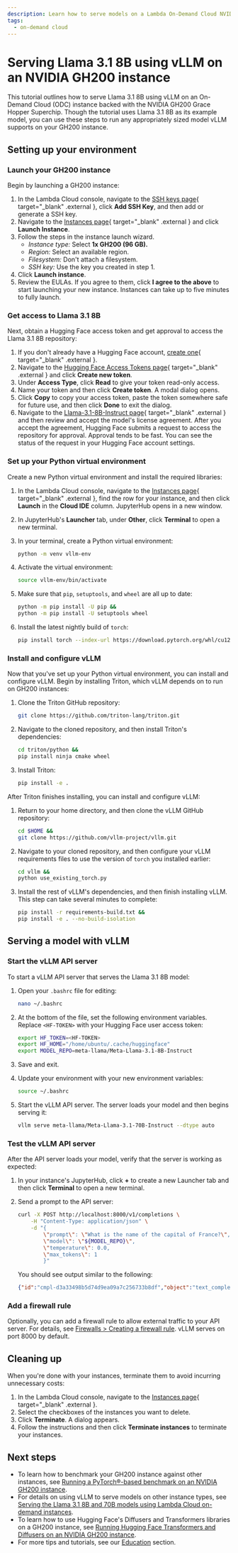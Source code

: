 ```yaml
---
description: Learn how to serve models on a Lambda On-Demand Cloud NVIDIA GH200 instance using vLLM.
tags:
  - on-demand cloud
---
```


# Serving Llama 3.1 8B using vLLM on an NVIDIA GH200 instance

This tutorial outlines how to serve Llama 3.1 8B using vLLM on an
On-Demand Cloud (ODC) instance backed with the NVIDIA GH200 Grace Hopper
Superchip. Though the tutorial uses Llama 3.1 8B as its example model, you can
use these steps to run any appropriately sized model vLLM supports on your
GH200 instance.

## Setting up your environment

### Launch your GH200 instance

Begin by launching a GH200 instance:

1. In the Lambda Cloud console, navigate to the
    [SSH keys page](https://cloud.lambdalabs.com/ssh-keys){ target="_blank" .external },
    click **Add SSH Key**, and then add or generate a SSH key.
1. Navigate to the
    [Instances page](https://cloud.lambdalabs.com/instances){ target="_blank" .external }
    and click **Launch Instance**.
1. Follow the steps in the instance launch wizard.
    -  _Instance type:_ Select **1x GH200 (96 GB).**
    -  _Region:_ Select an available region.
    -  _Filesystem:_ Don't attach a filesystem.
    -  _SSH key:_ Use the key you created in step 1.
1. Click **Launch instance**.
1. Review the EULAs. If you agree to them, click **I agree to the above** to
    start launching your new instance. Instances can take up to five minutes to
    fully launch.

### Get access to Llama 3.1 8B

Next, obtain a Hugging Face access token and get approval to access the Llama
3.1 8B repository:

1. If you don't already have a Hugging Face account,
    [create one](https://huggingface.co/join){ target="_blank" .external }.
1. Navigate to the
    [Hugging Face Access Tokens page](https://huggingface.co/settings/tokens){ target="_blank" .external }
    and click **Create new token**.
1. Under **Access Type**, click **Read** to give your token read-only access.
1. Name your token and then click **Create token**. A modal dialog opens.
1. Click **Copy** to copy your access token, paste the token somewhere safe
    for future use, and then click **Done** to exit the dialog.
1. Navigate to the
    [Llama-3.1-8B-Instruct page](https://huggingface.co/meta-llama/Llama-3.1-8B-Instruct){ target="_blank" .external }
    and then review and accept the model's license agreement. After you accept
    the agreement, Hugging Face submits a request to access the repository for
    approval. Approval tends to be fast. You can see the status of the request
    in your Hugging Face account settings.

### Set up your Python virtual environment

Create a new Python virtual environment and install the required libraries:

1. In the Lambda Cloud console, navigate to the
    [Instances page](https://cloud.lambdalabs.com/instances){ target="_blank" .external },
    find the row for your instance, and then click **Launch** in the
    **Cloud IDE** column. JupyterHub opens in a new window.
1. In JupyterHub's **Launcher** tab, under **Other**, click **Terminal** to
    open a new terminal.
1. In your terminal, create a Python virtual environment:

    ```bash
    python -m venv vllm-env
    ```

1. Activate the virtual environment:

    ```bash
    source vllm-env/bin/activate
    ```

1. Make sure that `pip`, `setuptools`, and `wheel` are all up to date:

    ```bash
    python -m pip install -U pip &&
    python -m pip install -U setuptools wheel
    ```

1. Install the latest nightly build of `torch`:

    ```bash
    pip install torch --index-url https://download.pytorch.org/whl/cu124
    ```

### Install and configure vLLM

Now that you've set up your Python virtual environment, you can install and
configure vLLM. Begin by installing Triton, which vLLM depends on to run
on GH200 instances:

1. Clone the Triton GitHub repository:

    ```bash
    git clone https://github.com/triton-lang/triton.git
    ```

1. Navigate to the cloned repository, and then install Triton's dependencies:

    ```bash
    cd triton/python &&
    pip install ninja cmake wheel
    ```

1. Install Triton:

    ```bash
    pip install -e .
    ```

After Triton finishes installing, you can install and configure vLLM:

1. Return to your home directory, and then clone the vLLM GitHub repository:

    ```bash
    cd $HOME &&
    git clone https://github.com/vllm-project/vllm.git
    ```

1. Navigate to your cloned repository, and then configure your vLLM
    requirements files to use the version of `torch` you installed earlier:

    ```bash
    cd vllm &&
    python use_existing_torch.py
    ```

1. Install the rest of vLLM's dependencies, and then finish installing
    vLLM. This step can take several minutes to complete:

    ```bash
    pip install -r requirements-build.txt &&
    pip install -e . --no-build-isolation
    ```

## Serving a model with vLLM

### Start the vLLM API server

To start a vLLM API server that serves the Llama 3.1 8B model:

1. Open your `.bashrc` file for editing:

    ```bash
    nano ~/.bashrc
    ```

1. At the bottom of the file, set the following environment variables.
    Replace `<HF-TOKEN>` with your Hugging Face user access token:

    ```bash
    export HF_TOKEN=<HF-TOKEN>
    export HF_HOME="/home/ubuntu/.cache/huggingface"
    export MODEL_REPO=meta-llama/Meta-Llama-3.1-8B-Instruct
    ```

1. Save and exit.
1. Update your environment with your new environment variables:

    ```bash
    source ~/.bashrc
    ```

1. Start the vLLM API server. The server loads your model and then begins
    serving it:

    ```bash
    vllm serve meta-llama/Meta-Llama-3.1-70B-Instruct --dtype auto
    ```

### Test the vLLM API server

After the API server loads your model, verify that the server is working as
expected:

1. In your instance's JupyterHub, click **+** to create a new Launcher tab
    and then click **Terminal** to open a new terminal.
1. Send a prompt to the API server:

    ```bash
    curl -X POST http://localhost:8000/v1/completions \
        -H "Content-Type: application/json" \
        -d "{
            \"prompt\": \"What is the name of the capital of France?\",
            \"model\": \"${MODEL_REPO}\",
            \"temperature\": 0.0,
            \"max_tokens\": 1
            }"
    ```

    You should see output similar to the following:

    ```json { .no-copy }
    {"id":"cmpl-d3a33498b5d74d9ea09a7c256733b8df","object":"text_completion","created":1722545598,"model":"meta-llama/Meta-Llama-3.1-8B-Instruct","choices":[{"index":0,"text":"Paris","logprobs":null,"finish_reason":"length","stop_reason":null}],"usage":{"prompt_tokens":11,"total_tokens":12,"completion_tokens":1}}
    ```

### Add a firewall rule

Optionally, you can add a firewall rule to allow external traffic to your API
server. For details, see
[Firewalls > Creating a firewall rule](../firewalls.md#creating-a-firewall-rule).
vLLM serves on port 8000 by default.

## Cleaning up

When you're done with your instances, terminate them to avoid incurring
unnecessary costs:

1. In the Lambda Cloud console, navigate to the
    [Instances page](https://cloud.lambdalabs.com/instances){ target="_blank" .external }.
1. Select the checkboxes of the instances you want to delete.
1. Click **Terminate**. A dialog appears.
1. Follow the instructions and then click **Terminate instances** to
    terminate your instances.

## Next steps

-  To learn how to benchmark your GH200 instance against other instances, see
    [Running a PyTorch®-based benchmark on an NVIDIA GH200 instance](running-benchmark-gh200.md).
-  For details on using vLLM to serve models on other instance types, see
    [Serving the Llama 3.1 8B and 70B models using Lambda Cloud on-demand instances](../../education/large-language-models/serving-llama-3-1-docker.md).
-  To learn how to use Hugging Face's Diffusers and Transformers libraries on
    a GH200 instance, see
    [Running Hugging Face Transformers and Diffusers on an NVIDIA GH200 instance](running-huggingface-diffusers-transformers-gh200.md).
-  For more tips and tutorials, see our [Education](../../education/index.md)
    section.
